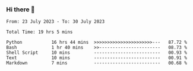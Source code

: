 ### Hi there 👋

<!--
**ututono/ututono** is a ✨ _special_ ✨ repository because its `README.md` (this file) appears on your GitHub profile.

Here are some ideas to get you started:

- 🔭 I’m currently working on ...
- 🌱 I’m currently learning ...
- 👯 I’m looking to collaborate on ...
- 🤔 I’m looking for help with ...
- 💬 Ask me about ...
- 📫 How to reach me: ...
- 😄 Pronouns: ...
- ⚡ Fun fact: ...
-->



<!--START_SECTION:waka-->

```text
From: 23 July 2023 - To: 30 July 2023

Total Time: 19 hrs 5 mins

Python           16 hrs 44 mins  >>>>>>>>>>>>>>>>>>>>>>---   87.72 %
Bash             1 hr 40 mins    >>-----------------------   08.73 %
Shell Script     10 mins         -------------------------   00.93 %
Text             10 mins         -------------------------   00.91 %
Markdown         7 mins          -------------------------   00.68 %
```

<!--END_SECTION:waka-->
